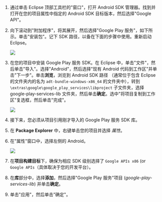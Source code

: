 

1. 通过单击 Eclipse 顶部工具栏的"窗口"，打开 Android SDK 管理器。找到并打开在您的项目属性中指定的 Android SDK 目标版本，然后选择"Google API"。

2. 向下滚动到"附加程序"，将其展开，然后选择"Google Play 服务"，如下所示。单击"安装包"。记下 SDK 路径，以备在下面的步骤中使用。重新启动 Eclipse。

   	![](./media/notification-hubs-android-get-started/notification-hub-create-android-app4.png)


3. 在您的项目中安装 Google Play 服务 SDK。在 Eclipse 中，单击"文件"，然后单击"导入"。选择"Android"，然后选择"现有 Android 代码到工作区"并单击"下一步"。单击**浏览**，浏览到 Android SDK 路径 （通常位于包含 Eclipse 的文件夹内的名为  `adt-bundle-windows-x86_64`  的文件夹中），转到  `\extras\google\google_play_services\libproject` 子文件夹，选择 google-play-services-lib 文件夹，然后单击**确定**。选中"将项目复制到工作区"复选框，然后单击"完成"。

	![](./media/mobile-services-android-get-started-push/mobile-eclipse-import-Play-library.png)

4. 接下来，您必须从项目引用刚才导入的 Google Play 服务 SDK 库。 

5. 在 **Package Explorer** 中，右键单击您的项目并选择 *属性*。
 
6. 在"属性"窗口中，选择左侧的 Android。

	![](./media/mobile-services-android-get-started-push/mobile-google-set-project-properties.png)


7. 在**项目构建目标**下，确保为相应 SDK 级别选择了  `Google APIs x86` (or `Google APIs`（具体取决于您的开发平台）。

 
8. 在**库**部分中，选择**添加**，然后选择"Google Play 服务"项目 (*google-play-services-lib*) 并单击**确定**。

9. 单击"应用"，然后单击"确定"。



